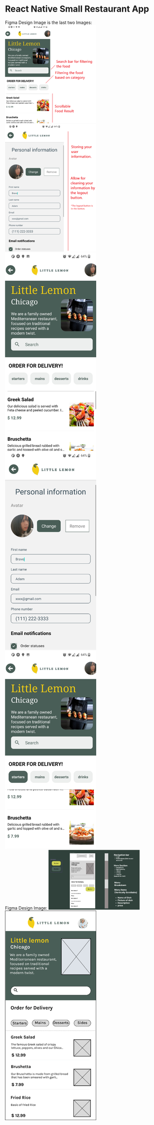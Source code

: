 # React Native Small Restaurant App
Figma Design Image is the last two Images: 
<img src="https://github.com/JonathanSum/little-lemon/blob/main/Examples/showcase1.png?raw=true" width="300px"/>
<img src="https://github.com/JonathanSum/little-lemon/blob/main/Examples/showcase2.png?raw=true" width="300px"/>
<img src="https://github.com/JonathanSum/little-lemon/blob/main/Examples/Screenshot_20230209-043711.jpg?raw=true" width="300px"/>
<img src="https://github.com/JonathanSum/little-lemon/blob/main/Examples/Screenshot_20230209-043703.jpg?raw=true" width="300px"/>
<img src="https://github.com/JonathanSum/little-lemon/blob/main/Examples/Screenshot_20230209-043727.jpg?raw=true" width="300px"/>
<br>
Figma Design Image:
<img src="https://github.com/JonathanSum/little-lemon/blob/main/WireFrame/WireFrame2.png?raw=true" width="300px"/>
<img src="https://github.com/JonathanSum/little-lemon/blob/main/WireFrame/Wireframe1.png?raw=true" width="300px"/>
